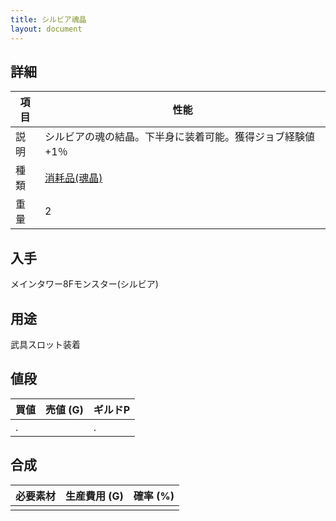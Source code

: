 ```yaml
---
title: シルビア魂晶
layout: document
---
```

## 詳細

|項目|性能|
|---|---|
|説明|シルビアの魂の結晶。下半身に装着可能。獲得ジョブ経験値+1％|
|種類|[消耗品(魂晶)](消耗品(魂晶))|
|重量|2|

## 入手

メインタワー8Fモンスター(シルビア)

## 用途

武具スロット装着

## 値段

|買値|売値 (G)|ギルドP|
|---|---|---|
|.||.|

## 合成

|必要素材|生産費用 (G)|確率 (%)|
|---|---|---|
||||

